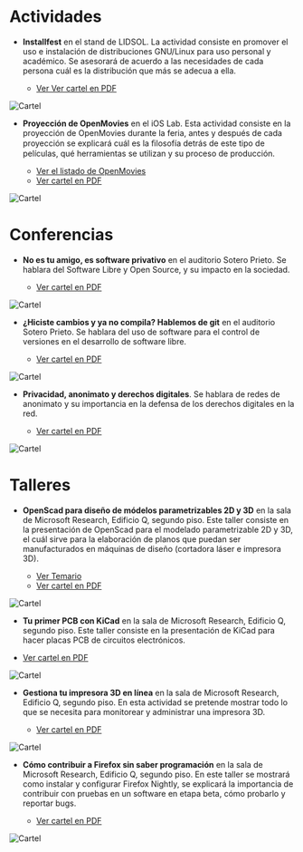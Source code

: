 # Actividades

- **Installfest** en el stand de LIDSOL. La actividad consiste en promover el uso e instalación de distribuciones GNU/Linux para
uso personal y académico. Se asesorará de acuerdo a las necesidades de cada persona cuál es la distribución que más se adecua a ella.

  - [Ver Ver cartel en PDF](./actividades/01_installfest/01-installfest.pdf)

![Cartel](./actividades/01_installfest/01-installfest.png)

- **Proyección de OpenMovies** en el iOS Lab. Esta actividad consiste en la proyección de OpenMovies durante la feria, antes y después de cada proyección se explicará cuál es la ﬁlosofía detrás de este tipo de películas, qué herramientas se utilizan y su proceso de producción.

  - [Ver el listado de OpenMovies](https://goo.gl/6Zu1Fn)
  - [Ver cartel en PDF](./actividades/02_openmovies/02-openmovies.pdf)

![Cartel](./actividades/02_openmovies/02-openmovies.png)


# Conferencias

- **No es tu amigo, es software privativo** en el auditorio Sotero Prieto. Se hablara del Software Libre y Open Source, y su impacto en la sociedad.

  - [Ver cartel en PDF](./conferencias/01_foss/01-foss.pdf)

![Cartel](./conferencias/01_foss/01-foss.png)

- **¿Hiciste cambios y ya no compila? Hablemos de git** en el auditorio Sotero Prieto. Se hablara del uso de software para el control de versiones en el desarrollo de software libre.

  - [Ver cartel en PDF](./conferencias/02_git/02-git.pdf)

![Cartel](./conferencias/02_git/02-git.png)

- **Privacidad, anonimato y derechos digitales**. Se hablara de redes de anonimato y su importancia en la defensa de los derechos digitales en la red.

  - [Ver cartel en PDF](./conferencias/03_privacidad/03-privacidad.pdf)

![Cartel](./conferencias/03_privacidad/03-privacidad.png)

# Talleres

- **OpenScad para diseño de módelos parametrizables 2D y 3D** en la sala de Microsoft Research, Edificio Q, segundo piso. Este taller consiste en la presentación de OpenScad para el modelado parametrizable 2D y 3D, el cuál sirve para la elaboración de planos que puedan ser manufacturados en máquinas de diseño (cortadora láser e impresora 3D).

  - [Ver Temario](https://lidsol.org/talleres/)
  - [Ver cartel en PDF](./talleres/01_openscad/01-openscad.pdf)

![Cartel](./talleres/01_openscad/01-openscad.png)

 - **Tu primer PCB con KiCad** en la sala de Microsoft Research, Edificio Q, segundo piso. Este taller consiste en la presentación de KiCad para hacer placas PCB de circuitos electrónicos.

  - [Ver cartel en PDF](./talleres/02_kicad/02-kicad.pdf)

![Cartel](./talleres/02_kicad/02-kicad.png)


- **Gestiona tu impresora 3D en línea** en la sala de Microsoft Research, Edificio Q, segundo piso. En esta actividad se pretende mostrar todo lo que se necesita para monitorear y administrar
una impresora 3D.

  - [Ver cartel en PDF](./talleres/03_impresion3d/03-impresion3d.pdf)

![Cartel](./talleres/03_impresion3d/03-impresion3d.png)

- **Cómo contribuir a Firefox sin saber programación** en la sala de Microsoft Research, Edificio Q, segundo piso. En este taller se mostrará como instalar y configurar Firefox Nightly, se explicará la importancia de contribuir con pruebas en un software en etapa beta, cómo probarlo y reportar bugs.

  - [Ver cartel en PDF](./talleres/04_nightly/04-nightly.pdf)

![Cartel](./talleres/04_nightly/04-nightly.png)

